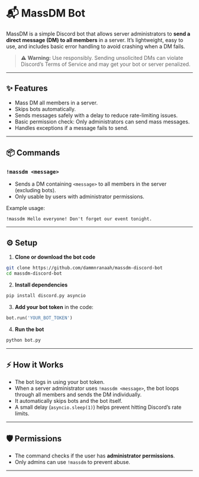 # 📬 MassDM Bot

MassDM is a simple Discord bot that allows server administrators to **send a direct message (DM) to all members** in a server.
It’s lightweight, easy to use, and includes basic error handling to avoid crashing when a DM fails.

> ⚠️ **Warning:** Use responsibly. Sending unsolicited DMs can violate Discord’s Terms of Service and may get your bot or server penalized.

---

## ✨ Features

* Mass DM all members in a server.
* Skips bots automatically.
* Sends messages safely with a delay to reduce rate-limiting issues.
* Basic permission check: Only administrators can send mass messages.
* Handles exceptions if a message fails to send.

---

## 📦 Commands

### `!massdm <message>`

* Sends a DM containing `<message>` to all members in the server (excluding bots).
* Only usable by users with administrator permissions.

Example usage:

```
!massdm Hello everyone! Don't forget our event tonight.
```

---

## ⚙️ Setup

1. **Clone or download the bot code**

```bash
git clone https://github.com/dammnranaah/massdm-discord-bot
cd massdm-discord-bot
```

2. **Install dependencies**

```bash
pip install discord.py asyncio
```

3. **Add your bot token** in the code:

```python
bot.run('YOUR_BOT_TOKEN')
```

4. **Run the bot**

```bash
python bot.py
```

---

## ⚡ How it Works

* The bot logs in using your bot token.
* When a server administrator uses `!massdm <message>`, the bot loops through all members and sends the DM individually.
* It automatically skips bots and the bot itself.
* A small delay (`asyncio.sleep(1)`) helps prevent hitting Discord’s rate limits.

---

## 🛡️ Permissions

* The command checks if the user has **administrator permissions**.
* Only admins can use `!massdm` to prevent abuse.

---
